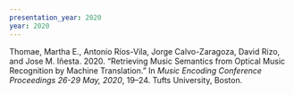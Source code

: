 ```yaml
---
presentation_year: 2020
year: 2020
---
```


Thomae, Martha E., Antonio Ríos-Vila, Jorge Calvo-Zaragoza, David Rizo, and Jose M. Iñesta. 2020. “Retrieving Music Semantics from Optical Music Recognition by Machine Translation.” In <i>Music Encoding Conference Proceedings 26-29 May, 2020</i>, 19–24. Tufts University, Boston.